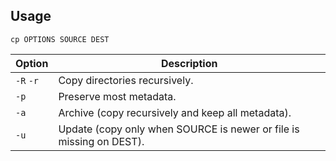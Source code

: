 ---
---

## Usage

```shell
cp OPTIONS SOURCE DEST
```

| Option | Description |
| --- | --- |
| `-R` `-r` | Copy directories recursively. |
| `-p` | Preserve most metadata. |
| `-a` | Archive (copy recursively and keep all metadata). |
| `-u` | Update (copy only when SOURCE is newer or file is missing on DEST). |
